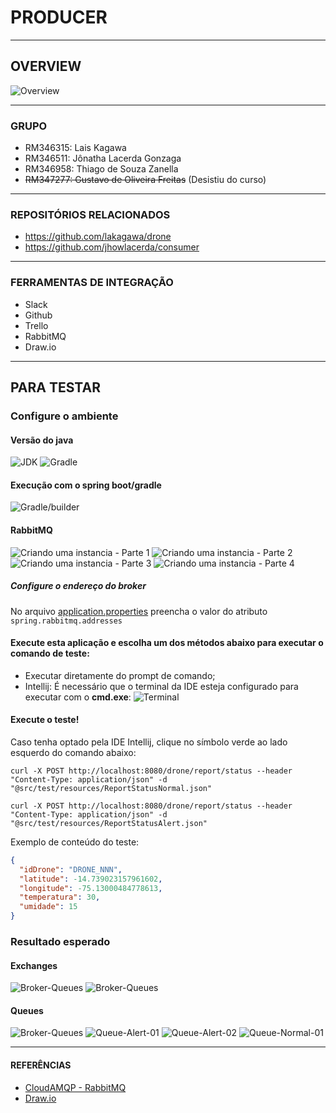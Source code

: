 # PRODUCER

---

## OVERVIEW

![Overview](docs/images/overview.PNG)

---

### GRUPO

- RM346315: Lais Kagawa
- RM346511: Jônatha Lacerda Gonzaga
- RM346958: Thiago de Souza Zanella
- <del> RM347277: Gustavo de Oliveira Freitas</del> (Desistiu do curso)

---

### REPOSITÓRIOS RELACIONADOS

- https://github.com/lakagawa/drone
- https://github.com/jhowlacerda/consumer

---

### FERRAMENTAS DE INTEGRAÇÃO

- Slack
- Github
- Trello
- RabbitMQ
- Draw.io

---

## PARA TESTAR

### Configure o ambiente

#### Versão do java
![JDK](docs/images/config_java.PNG)
![Gradle](docs/images/config_gradle01.PNG)

#### Execução com o spring boot/gradle
![Gradle/builder](docs/images/config_gradle02.PNG)


#### RabbitMQ 
![Criando uma instancia - Parte 1](docs/images/config_rabbitmq01.PNG)
![Criando uma instancia - Parte 2](docs/images/config_rabbitmq02.PNG)
![Criando uma instancia - Parte 3](docs/images/config_rabbitmq03.PNG)
![Criando uma instancia - Parte 4](docs/images/config_rabbitmq04.PNG)

##### Configure o endereço do broker

No arquivo [application.properties](src/main/resources/application.properties) preencha o valor do atributo 
`spring.rabbitmq.addresses`

#### Execute esta aplicação e escolha um dos métodos abaixo para executar o comando de teste:
  - Executar diretamente do prompt de comando;
  - Intellij: É necessário que o terminal da IDE esteja configurado para executar com o **cmd.exe**:
![Terminal](docs/images/config_terminal.PNG)


#### Execute o teste!
Caso tenha optado pela IDE Intellij, clique no símbolo verde ao lado esquerdo do comando abaixo:
```shell
curl -X POST http://localhost:8080/drone/report/status --header "Content-Type: application/json" -d "@src/test/resources/ReportStatusNormal.json"
```
```shell
curl -X POST http://localhost:8080/drone/report/status --header "Content-Type: application/json" -d "@src/test/resources/ReportStatusAlert.json"
```

Exemplo de conteúdo do teste:
```json
{
  "idDrone": "DRONE_NNN",
  "latitude": -14.739023157961602,
  "longitude": -75.13000484778613,
  "temperatura": 30,
  "umidade": 15
}
```

### Resultado esperado

#### Exchanges

![Broker-Queues](docs/images/amqp_default01.PNG)
![Broker-Queues](docs/images/amqp_default02.PNG)

#### Queues

![Broker-Queues](docs/images/queues_rabbitmq.PNG)
![Queue-Alert-01](docs/images/queue_alert_msg01.PNG)
![Queue-Alert-02](docs/images/queue_alert_msg02.PNG)
![Queue-Normal-01](docs/images/queue_normal_msg01.PNG)

--- 

#### REFERÊNCIAS

- [CloudAMQP - RabbitMQ](https://customer.cloudamqp.com/instance/)
- [Draw.io](https://app.diagrams.net)
